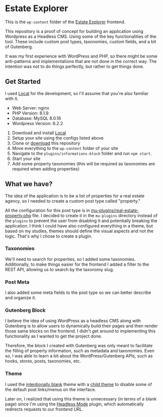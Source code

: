 # Estate Explorer

This is the `wp-content` folder of the [Estate Explorer](https://github.com/luizeboli/estate-explorer-web) frontend. 

This repository is a proof of concept for building an application using Wordpress as a Headless CMS. Using some of the key functionalities of the tool. These include custom post types, taxonomies, custom fields, and a bit of Gutenberg.

It was my first experience with WordPress and PHP, so there might be some anti-patterns and implementations that are not done in the correct way. The intention was not to do things perfectly, but rather to get things done.

## Get Started

I used [Local](https://localwp.com/) for the development, so I'll assume that you're also familiar with it.

- Web Server: nginx
- PHP Version: 8.1.9
- Database: MySQL 8.0.16
- Wordpress Version: 6.2.2

1. Download and install [Local](https://localwp.com/)
2. Setup your site using the configs listed above
3. Clone or [download](https://github.com/luizeboli/wordpress-study/archive/refs/heads/main.zip) this repository
4. Move everything to the `wp-content` folder of your site
5. Navigate to the `plugins/informations-block` folder and run `npm start`.
6. Start your site
7. Add some property taxonomies (this will be required as taxonomies are required when adding properties)

## What we have?

The idea of the application is to be a list of properties for a real estate agency, so I needed to create a custom post type called "property."

All the configuration for this post type is in [mu-plugins/real-estate-property.php](./mu-plugins/real-estate-property.php) file. I decided to create it in the `mu-plugins` directory instead of the `plugins` to prevent the user from disabling it and potentially breaking the application. I think I could have also configured everything in a theme, but based on my studies, themes should define the visual aspects and not the logic. That's why I chose to create a plugin.

### Taxonomies

We'll need to search for properties, so I added some taxonomies. Additionally, to make things easier for the frontend I added a filter to the REST API, allowing us to search by the taxonomy slug.

### Post Meta

I also added some meta fields to the post type so we can better describe and organize it.

### Gutenberg Block

I believe the idea of using WordPress as a headless CMS along with Gutenberg is to allow users to dynamically build their pages and then render those same blocks on the frontend. I didn't get around to implementing this functionality as I wanted to get the project done.

Therefore, the block I created with Gutenberg was only meant to facilitate the filling of property information, such as metadata and taxonomies. Even so, I was able to learn a bit about the WordPress/Gutenberg APIs, such as hooks, stores, posts, taxonomies, etc.

### Theme

I used the [intentionally blank](https://wordpress.org/themes/intentionally-blank/) theme with a [child theme](./themes/child-blank/functions.php) to disable some of the default post links/menus on the interface.

Later on, I realized that using this theme is unnecessary (in terms of a blank page) since I'm using the [Headless Mode](https://wordpress.org/plugins/headless-mode/) plugin, which automatically redirects requests to our frontend URL.